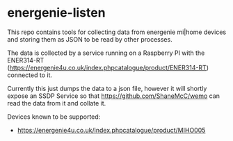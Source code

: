 # energenie-listen

This repo contains tools for collecting data from energenie mi|home devices and storing them as JSON to be read by other processes.

The data is collected by a service running on a Raspberry PI with the ENER314-RT (https://energenie4u.co.uk/index.phpcatalogue/product/ENER314-RT) connected to it.

Currently this just dumps the data to a json file, however it will shortly expose an SSDP Service so that https://github.com/ShaneMcC/wemo can read the data from it and collate it.

Devices known to be supported:
  - https://energenie4u.co.uk/index.phpcatalogue/product/MIHO005
